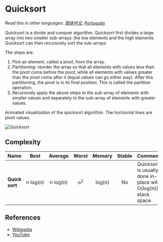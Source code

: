 # Quicksort

_Read this in other languages:_
[_简体中文_](README.zh-CN.md),
[_Português_](README.pt-BR.md)

Quicksort is a divide and conquer algorithm.
Quicksort first divides a large array into two smaller
sub-arrays: the low elements and the high elements.
Quicksort can then recursively sort the sub-arrays

The steps are:

1. Pick an element, called a pivot, from the array.
2. Partitioning: reorder the array so that all elements with
   values less than the pivot come before the pivot, while all
   elements with values greater than the pivot come after it
   (equal values can go either way). After this partitioning,
   the pivot is in its final position. This is called the
   partition operation.
3. Recursively apply the above steps to the sub-array of
   elements with smaller values and separately to the
   sub-array of elements with greater values.

Animated visualization of the quicksort algorithm.
The horizontal lines are pivot values.

![Quicksort](https://upload.wikimedia.org/wikipedia/commons/6/6a/Sorting_quicksort_anim.gif)

## Complexity

| Name           |     Best      |    Average    |     Worst     | Memory | Stable | Comments                                                      |
| -------------- | :-----------: | :-----------: | :-----------: | :----: | :----: | :------------------------------------------------------------ |
| **Quick sort** | n&nbsp;log(n) | n&nbsp;log(n) | n<sup>2</sup> | log(n) |   No   | Quicksort is usually done in-place with O(log(n)) stack space |

## References

- [Wikipedia](https://en.wikipedia.org/wiki/Quicksort)
- [YouTube](https://www.youtube.com/watch?v=SLauY6PpjW4&index=28&list=PLLXdhg_r2hKA7DPDsunoDZ-Z769jWn4R8)
